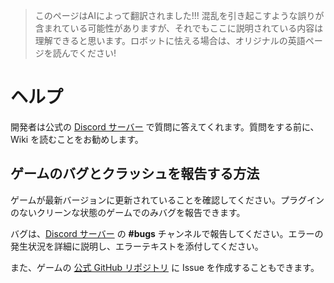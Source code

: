 > このページはAIによって翻訳されました!!! 混乱を引き起こすような誤りが含まれている可能性がありますが、それでもここに説明されている内容は理解できると思います。ロボットに怯える場合は、オリジナルの英語ページを読んでください!

# ヘルプ
開発者は公式の [Discord サーバー](https://discord.gg/ubKMtTk) で質問に答えてくれます。質問をする前に、Wiki を読むことをお勧めします。

## ゲームのバグとクラッシュを報告する方法
ゲームが最新バージョンに更新されていることを確認してください。プラグインのないクリーンな状態のゲームでのみバグを報告できます。

バグは、[Discord サーバー](https://discord.gg/ubKMtTk) の **#bugs** チャンネルで報告してください。エラーの発生状況を詳細に説明し、エラーテキストを添付してください。

また、ゲームの [公式 GitHub リポジトリ](<%= brand.git_repo %>) に Issue を作成することもできます。
